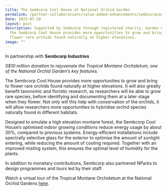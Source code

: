 ```yaml
---
title: The Sembcorp Cool House at National Orchid Garden
permalink: /partner-collaborations/value-added-enhancements/sembcorpcoolhouse/
date: 2023-07-20
layout: post
description: Supported by Sembcorp through registered charity, Garden City Fund,
  the Sembcorp Cool House provides more opportunities to grow and bring to
  flower rare orchids found naturally at higher elevations.
image: ""
---
```

In partnership with **Sembcorp Industries** 

*S$10 million donation to rejuvenate the Tropical Montane Orchidetum, one of the National Orchid Garden’s key features.*

The Sembcorp Cool House provides more opportunities to grow and bring to flower rare orchids found naturally at higher elevations. It will also greatly benefit taxonomic and floristic research, as researchers will be able to grow rare species, before identifying and documenting them at a later stage when they flower. Not only will this help with conservation of the orchids, it will allow researchers more opportunities to hybridise orchid species naturally found in different habitats.

Designed to emulate a high elevation montane forest, the Sembcorp Cool House’s optimised indoor growing conditions reduce energy usage by about 30%, compared to previous systems. Energy-efficient installations include spectrally selective glass for the exterior to optimise the amount of sunlight entering, while reducing the amount of cooling required. Together with an improved misting system, this ensures the optimal level of humidity for the plants. 

In addition to monetary contributions, Sembcorp also partnered NParks to design programmes and tours led by their staff.

Watch a virtual tour of the Tropical Montane Orchidetum at the National Orchid Gardens [here](https://www.youtube.com/watch?v=-rH7noEt0n0).